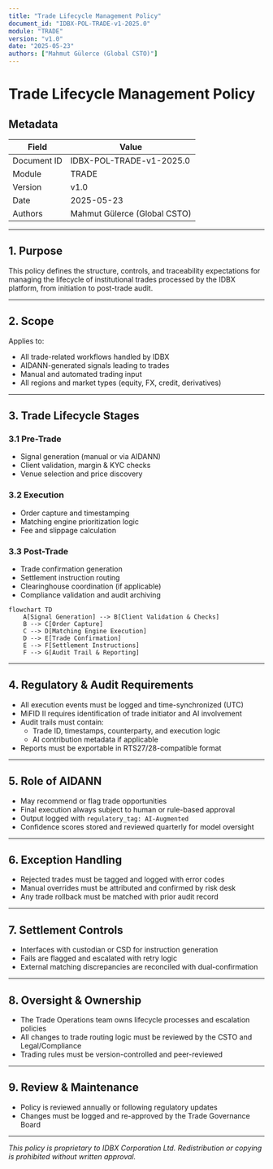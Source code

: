 ```yaml
---
title: "Trade Lifecycle Management Policy"
document_id: "IDBX-POL-TRADE-v1-2025.0"
module: "TRADE"
version: "v1.0"
date: "2025-05-23"
authors: ["Mahmut Gülerce (Global CSTO)"]
---
```


# Trade Lifecycle Management Policy

## Metadata

| Field         | Value                                  |
|---------------|----------------------------------------|
| Document ID   | IDBX-POL-TRADE-v1-2025.0               |
| Module        | TRADE                                  |
| Version       | v1.0                                   |
| Date          | 2025-05-23             |
| Authors       | Mahmut Gülerce (Global CSTO)           |

---

## 1. Purpose

This policy defines the structure, controls, and traceability expectations for managing the lifecycle of institutional trades processed by the IDBX platform, from initiation to post-trade audit.

---

## 2. Scope

Applies to:
- All trade-related workflows handled by IDBX
- AIDANN-generated signals leading to trades
- Manual and automated trading input
- All regions and market types (equity, FX, credit, derivatives)

---

## 3. Trade Lifecycle Stages

### 3.1 Pre-Trade
- Signal generation (manual or via AIDANN)
- Client validation, margin & KYC checks
- Venue selection and price discovery

### 3.2 Execution
- Order capture and timestamping
- Matching engine prioritization logic
- Fee and slippage calculation

### 3.3 Post-Trade
- Trade confirmation generation
- Settlement instruction routing
- Clearinghouse coordination (if applicable)
- Compliance validation and audit archiving

```mermaid
flowchart TD
    A[Signal Generation] --> B[Client Validation & Checks]
    B --> C[Order Capture]
    C --> D[Matching Engine Execution]
    D --> E[Trade Confirmation]
    E --> F[Settlement Instructions]
    F --> G[Audit Trail & Reporting]
```

---

## 4. Regulatory & Audit Requirements

- All execution events must be logged and time-synchronized (UTC)
- MiFID II requires identification of trade initiator and AI involvement
- Audit trails must contain:
  - Trade ID, timestamps, counterparty, and execution logic
  - AI contribution metadata if applicable
- Reports must be exportable in RTS27/28-compatible format

---

## 5. Role of AIDANN

- May recommend or flag trade opportunities
- Final execution always subject to human or rule-based approval
- Output logged with `regulatory_tag: AI-Augmented`
- Confidence scores stored and reviewed quarterly for model oversight

---

## 6. Exception Handling

- Rejected trades must be tagged and logged with error codes
- Manual overrides must be attributed and confirmed by risk desk
- Any trade rollback must be matched with prior audit record

---

## 7. Settlement Controls

- Interfaces with custodian or CSD for instruction generation
- Fails are flagged and escalated with retry logic
- External matching discrepancies are reconciled with dual-confirmation

---

## 8. Oversight & Ownership

- The Trade Operations team owns lifecycle processes and escalation policies
- All changes to trade routing logic must be reviewed by the CSTO and Legal/Compliance
- Trading rules must be version-controlled and peer-reviewed

---

## 9. Review & Maintenance

- Policy is reviewed annually or following regulatory updates
- Changes must be logged and re-approved by the Trade Governance Board

---

*This policy is proprietary to IDBX Corporation Ltd. Redistribution or copying is prohibited without written approval.*
